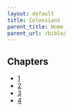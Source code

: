 ```yaml
---
layout: default
title: Colossians
parent_title: Home
parent_url: /bible/
---
```


## Chapters

* [1](./1.md)
* [2](./2.md)
* [3](./3.md)
* [4](./4.md)
